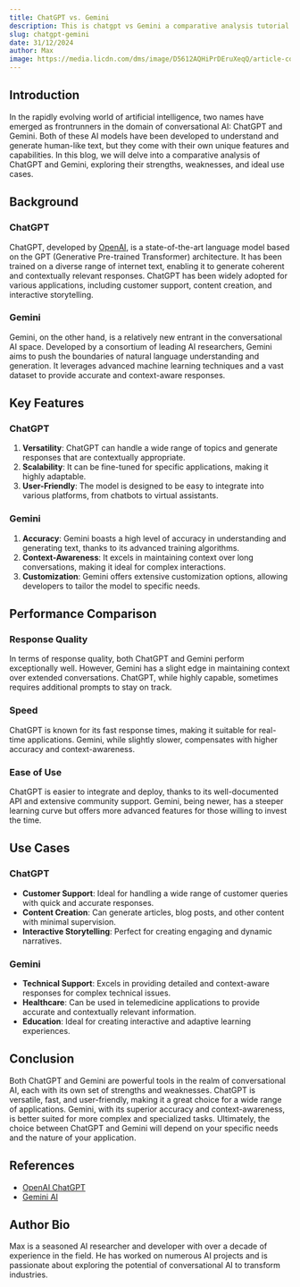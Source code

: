```yaml
---
title: ChatGPT vs. Gemini 
description: This is chatgpt vs Gemini a comparative analysis tutorial.
slug: chatgpt-gemini
date: 31/12/2024
author: Max
image: https://media.licdn.com/dms/image/D5612AQHiPrDEruXeqQ/article-cover_image-shrink_720_1280/0/1713258302840?e=2147483647&v=beta&t=Zos6ZcDj2wKJH4UJk_TqpEUPtMdCPk83DTTO6lp2Eos
---
```


## Introduction

In the rapidly evolving world of artificial intelligence, two names have emerged as frontrunners in the domain of conversational AI: ChatGPT and Gemini. Both of these AI models have been developed to understand and generate human-like text, but they come with their own unique features and capabilities. In this blog, we will delve into a comparative analysis of ChatGPT and Gemini, exploring their strengths, weaknesses, and ideal use cases.

## Background

### ChatGPT

ChatGPT, developed by [OpenAI](https://www.openai.com/chatgpt), is a state-of-the-art language model based on the GPT (Generative Pre-trained Transformer) architecture. It has been trained on a diverse range of internet text, enabling it to generate coherent and contextually relevant responses. ChatGPT has been widely adopted for various applications, including customer support, content creation, and interactive storytelling.

### Gemini

Gemini, on the other hand, is a relatively new entrant in the conversational AI space. Developed by a consortium of leading AI researchers, Gemini aims to push the boundaries of natural language understanding and generation. It leverages advanced machine learning techniques and a vast dataset to provide accurate and context-aware responses.

## Key Features

### ChatGPT

1. **Versatility**: ChatGPT can handle a wide range of topics and generate responses that are contextually appropriate.
2. **Scalability**: It can be fine-tuned for specific applications, making it highly adaptable.
3. **User-Friendly**: The model is designed to be easy to integrate into various platforms, from chatbots to virtual assistants.

### Gemini

1. **Accuracy**: Gemini boasts a high level of accuracy in understanding and generating text, thanks to its advanced training algorithms.
2. **Context-Awareness**: It excels in maintaining context over long conversations, making it ideal for complex interactions.
3. **Customization**: Gemini offers extensive customization options, allowing developers to tailor the model to specific needs.

## Performance Comparison

### Response Quality

In terms of response quality, both ChatGPT and Gemini perform exceptionally well. However, Gemini has a slight edge in maintaining context over extended conversations. ChatGPT, while highly capable, sometimes requires additional prompts to stay on track.

### Speed

ChatGPT is known for its fast response times, making it suitable for real-time applications. Gemini, while slightly slower, compensates with higher accuracy and context-awareness.

### Ease of Use

ChatGPT is easier to integrate and deploy, thanks to its well-documented API and extensive community support. Gemini, being newer, has a steeper learning curve but offers more advanced features for those willing to invest the time.

## Use Cases

### ChatGPT

- **Customer Support**: Ideal for handling a wide range of customer queries with quick and accurate responses.
- **Content Creation**: Can generate articles, blog posts, and other content with minimal supervision.
- **Interactive Storytelling**: Perfect for creating engaging and dynamic narratives.

### Gemini

- **Technical Support**: Excels in providing detailed and context-aware responses for complex technical issues.
- **Healthcare**: Can be used in telemedicine applications to provide accurate and contextually relevant information.
- **Education**: Ideal for creating interactive and adaptive learning experiences.

## Conclusion

Both ChatGPT and Gemini are powerful tools in the realm of conversational AI, each with its own set of strengths and weaknesses. ChatGPT is versatile, fast, and user-friendly, making it a great choice for a wide range of applications. Gemini, with its superior accuracy and context-awareness, is better suited for more complex and specialized tasks. Ultimately, the choice between ChatGPT and Gemini will depend on your specific needs and the nature of your application.

## References

- [OpenAI ChatGPT](https://www.openai.com/chatgpt)
- [Gemini AI](https://www.gemini-ai.com)

## Author Bio

Max is a seasoned AI researcher and developer with over a decade of experience in the field. He has worked on numerous AI projects and is passionate about exploring the potential of conversational AI to transform industries.